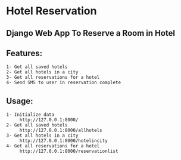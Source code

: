 # Hotel Reservation
## Django Web App To Reserve a Room in Hotel
## Features:
    1- Get all saved hotels
    2- Get all hotels in a city
    3- Get all reservations for a hotel
    4- Send SMS to user in reservation complete
## Usage:
    1- Initialize data
         http://127.0.0.1:8000/
    2- Get all saved hotels
         http://127.0.0.1:8000/allhotels
    3- Get all hotels in a city
         http://127.0.0.1:8000/hotelincity
    4- Get all reservations for a hotel
         http://127.0.0.1:8000/reservationlist